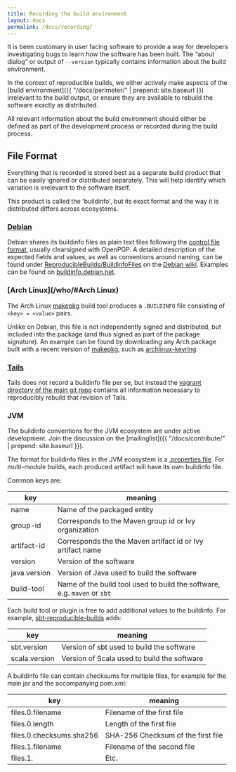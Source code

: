 ```yaml
---
title: Recording the build environment
layout: docs
permalink: /docs/recording/
---
```


It is been customary in user facing software to provide a way for
developers investigating bugs to learn how the software has been
built. The “about dialog” or output of `--version` typically contains
information about the build environment.

In the context of reproducible builds, we either actively make aspects
of the [build environment]({{ "/docs/perimeter/" | prepend: site.baseurl }})
irrelevant to the build output, or ensure they are available to rebuild the
software exactly as distributed.

All relevant information about the build environment should either be defined
as part of the development process or recorded during the build process.

## File Format

Everything that is recorded is stored best as a separate build product that can
be easily ignored or distributed separately. This will help identify which
variation is irrelevant to the software itself.

This product is called the 'buildinfo', but its exact format and the way it is
distributed differs across ecosystems.

### [Debian](/who/#Debian)

Debian shares its buildinfo files as plain text files following the
[control file format](https://www.debian.org/doc/debian-policy/ch-controlfields.html),
usually clearsigned with OpenPGP. A detailed description of the expected
fields and values, as well as conventions around naming, can be found under
[ReproducibleBuilds/BuildinfoFiles](https://wiki.debian.org/ReproducibleBuilds/BuildinfoFiles)
on the [Debian wiki](https://wiki.debian.org). Examples can be found on
[buildinfo.debian.net](https://buildinfo.debian.net).

### [Arch Linux](/who/#Arch Linux)

The Arch Linux [makepkg](https://wiki.archlinux.org/index.php/makepkg) build
tool produces a `.BUILDINFO` file consisting of `<key> = <value>` pairs.

Unlike on Debian, this file is not independently signed and distributed, but
included into the package (and thus signed as part of the package signature).
An example can be found by downloading any Arch package built with a recent
version of [makepkg](https://wiki.archlinux.org/index.php/makepkg), such as
[archlinux-keyring](
https://www.archlinux.org/packages/core/any/archlinux-keyring).

### [Tails](/who/#Tails)

Tails does not record a buildinfo file per se, but instead the
[vagrant directory of the main git repo](
https://gitlab.com/Tails/tails/tree/master/vagrant) contains all information
necessary to reproducibly rebuild that revision of Tails.

### JVM

The buildinfo conventions for the JVM ecosystem are under active development.
Join the discussion on the
[mailinglist]({{ "/docs/contribute/" | prepend: site.baseurl }}).

The format for buildinfo files in the JVM ecosystem is a
[.properties file](https://en.wikipedia.org/wiki/.properties).
For multi-module builds, each produced artifact will have its
own buildinfo file.

Common keys are:

|key|meaning|
|-|-|
|name|Name of the packaged entity|
|group-id|Corresponds to the Maven group id or Ivy organization|
|artifact-id|Corresponds the the Maven artifact id or Ivy artifact name
|version|Version of the software|
|java.version|Version of Java used to build the software|
|build-tool|Name of the build tool used to build the software, e.g. `maven` or `sbt`|

Each build tool or plugin is free to add additional values to the buildinfo.
For example, [sbt-reproducible-builds](https://github.com/raboof/sbt-reproducible-builds) adds:

|key|meaning|
|-|-|
|sbt.version|Version of sbt used to build the software|
|scala.version|Version of Scala used to build the software|

A buildinfo file can contain checksums for multiple files, for example for the
main jar and the accompanying pom.xml:

|key|meaning|
|-|-|
|files.0.filename|Filename of the first file|
|files.0.length|Length of the first file|
|files.0.checksums.sha256|SHA-256 Checksum of the first file|
|files.1.filename|Filename of the second file|
|files.1.|Etc.|
